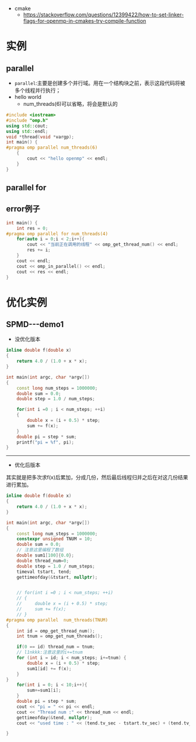 
- cmake
  - https://stackoverflow.com/questions/12399422/how-to-set-linker-flags-for-openmp-in-cmakes-try-compile-function


# 实例
## parallel
- `parallel`:主要是创建多个并行域。用在一个结构块之前，表示这段代码将被多个线程并行执行；
- hello world
  - num_threads(6)可以省略，将会是默认的
```cpp
#include <iostream>
#include "omp.h"
using std::cout;
using std::endl;
void *thread(void *vargp);
int main() {
#pragma omp parallel num_threads(6)
    {
        cout << "hello openmp" << endl;
    }
}
```
## parallel for


## error例子

```cpp
int main() {
    int res = 0;
#pragma omp parallel for num_threads(4)
    for(auto i = 0;i < 2;i++){
        cout << "当前正在调用的线程" << omp_get_thread_num() << endl;
        res += i;
    }
    cout << endl;
    cout << omp_in_parallel() << endl;
    cout << res << endl;
}
```

# 优化实例
## SPMD---demo1
- 没优化版本

```cpp
inline double f(double x)
{
    return 4.0 / (1.0 + x * x);
}

int main(int argc, char *argv[])
{
    const long num_steps = 1000000;
    double sum = 0.0;
    double step = 1.0 / num_steps;

    for(int i =0 ; i < num_steps; ++i)
    {
        double x = (i + 0.5) * step;
        sum += f(x);
    }
    double pi = step * sum;
    printf("pi = %f", pi);
}

```

--- 

- 优化后版本

其实就是把多次求f(x)后累加，分成几份，然后最后线程归并之后在对这几份结果进行累加。
```cpp
inline double f(double x)
{
    return 4.0 / (1.0 + x * x);
}

int main(int argc, char *argv[])
{
    const long num_steps = 1000000;
    constexpr unsigned TNUM = 10;
    double sum = 0.0;
    // 注意这里编程了数组
    double sum1[100]{0.0};
    double thread_num=0;
    double step = 1.0 / num_steps;
    timeval tstart, tend;
    gettimeofday(&tstart, nullptr);


    // for(int i =0 ; i < num_steps; ++i)
    // {
    //     double x = (i + 0.5) * step;
    //     sum += f(x);
    // }
#pragma omp parallel  num_threads(TNUM)
{
    int id = omp_get_thread_num();
    int tnum = omp_get_num_threads();

    if(0 == id) thread_num = tnum;
    // l1nkkk:注意这里的i+=tnum
    for (int i = id; i < num_steps; i+=tnum) {
        double x = (i + 0.5) * step;
        sum1[id] += f(x);
    }
}
    for(int i = 0; i < 10;i++){
        sum+=sum1[i];
    }
    double pi = step * sum;
    cout << "pi = " << pi << endl;
    cout << "Thread num :" << thread_num << endl;
    gettimeofday(&tend, nullptr);
    cout << "used time : " << (tend.tv_sec - tstart.tv_sec) + (tend.tv_usec - tstart.tv_usec)/1000000.0 << endl;

}
```